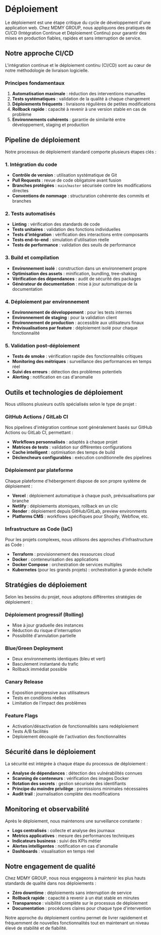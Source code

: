 # Déploiement

Le déploiement est une étape critique du cycle de développement d'une application web. Chez MDMY GROUP, nous appliquons des pratiques de CI/CD (Intégration Continue et Déploiement Continu) pour garantir des mises en production fiables, rapides et sans interruption de service.

## Notre approche CI/CD

L'intégration continue et le déploiement continu (CI/CD) sont au cœur de notre méthodologie de livraison logicielle.

### Principes fondamentaux

1. **Automatisation maximale** : réduction des interventions manuelles
2. **Tests systématiques** : validation de la qualité à chaque changement
3. **Déploiements fréquents** : livraisons régulières de petites modifications
4. **Rollback rapide** : capacité à revenir à une version stable en cas de problème
5. **Environnements cohérents** : garantie de similarité entre développement, staging et production

## Pipeline de déploiement

Notre processus de déploiement standard comporte plusieurs étapes clés :

### 1. Intégration du code

- **Contrôle de version** : utilisation systématique de Git
- **Pull Requests** : revue de code obligatoire avant fusion
- **Branches protégées** : `main`/`master` sécurisée contre les modifications directes
- **Conventions de nommage** : structuration cohérente des commits et branches

### 2. Tests automatisés

- **Linting** : vérification des standards de code
- **Tests unitaires** : validation des fonctions individuelles
- **Tests d'intégration** : vérification des interactions entre composants
- **Tests end-to-end** : simulation d'utilisation réelle
- **Tests de performance** : validation des seuils de performance

### 3. Build et compilation

- **Environnement isolé** : construction dans un environnement propre
- **Optimisation des assets** : minification, bundling, tree-shaking
- **Vérification des dépendances** : audit de sécurité des packages
- **Générateur de documentation** : mise à jour automatique de la documentation

### 4. Déploiement par environnement

- **Environnement de développement** : pour les tests internes
- **Environnement de staging** : pour la validation client
- **Environnement de production** : accessible aux utilisateurs finaux
- **Prévisualisations par feature** : déploiement isolé pour chaque fonctionnalité

### 5. Validation post-déploiement

- **Tests de smoke** : vérification rapide des fonctionnalités critiques
- **Monitoring des métriques** : surveillance des performances en temps réel
- **Suivi des erreurs** : détection des problèmes potentiels
- **Alerting** : notification en cas d'anomalie

## Outils et technologies de déploiement

Nous utilisons plusieurs outils spécialisés selon le type de projet :

### GitHub Actions / GitLab CI

Nos pipelines d'intégration continue sont généralement basés sur GitHub Actions ou GitLab CI, permettant :

- **Workflows personnalisés** : adaptés à chaque projet
- **Matrices de tests** : validation sur différentes configurations
- **Cache intelligent** : optimisation des temps de build
- **Déclencheurs configurables** : exécution conditionnelle des pipelines

### Déploiement par plateforme

Chaque plateforme d'hébergement dispose de son propre système de déploiement :

- **Vercel** : déploiement automatique à chaque push, prévisualisations par branche
- **Netlify** : déploiements atomiques, rollback en un clic
- **Render** : déploiement depuis GitHub/GitLab, preview environments
- **Platforms CMS** : workflows spécifiques pour Shopify, Webflow, etc.

### Infrastructure as Code (IaC)

Pour les projets complexes, nous utilisons des approches d'Infrastructure as Code :

- **Terraform** : provisionnement des ressources cloud
- **Docker** : conteneurisation des applications
- **Docker Compose** : orchestration de services multiples
- **Kubernetes** (pour les grands projets) : orchestration à grande échelle

## Stratégies de déploiement

Selon les besoins du projet, nous adoptons différentes stratégies de déploiement :

### Déploiement progressif (Rolling)

- Mise à jour graduelle des instances
- Réduction du risque d'interruption
- Possibilité d'annulation partielle

### Blue/Green Deployment

- Deux environnements identiques (bleu et vert)
- Basculement instantané du trafic
- Rollback immédiat possible

### Canary Release

- Exposition progressive aux utilisateurs
- Tests en conditions réelles
- Limitation de l'impact des problèmes

### Feature Flags

- Activation/désactivation de fonctionnalités sans redéploiement
- Tests A/B facilités
- Déploiement découplé de l'activation des fonctionnalités

## Sécurité dans le déploiement

La sécurité est intégrée à chaque étape du processus de déploiement :

- **Analyse de dépendances** : détection des vulnérabilités connues
- **Scanning de conteneurs** : vérification des images Docker
- **Rotation des secrets** : gestion sécurisée des identifiants
- **Principe du moindre privilège** : permissions minimales nécessaires
- **Audit trail** : journalisation complète des modifications

## Monitoring et observabilité

Après le déploiement, nous maintenons une surveillance constante :

- **Logs centralisés** : collecte et analyse des journaux
- **Metrics applicatives** : mesure des performances techniques
- **Indicateurs business** : suivi des KPIs métier
- **Alertes intelligentes** : notification en cas d'anomalie
- **Dashboards** : visualisation en temps réel

## Notre engagement de qualité

Chez MDMY GROUP, nous nous engageons à maintenir les plus hauts standards de qualité dans nos déploiements :

- **Zéro downtime** : déploiements sans interruption de service
- **Rollback rapide** : capacité à revenir à un état stable en minutes
- **Transparence** : visibilité complète sur le processus de déploiement
- **Documentation** : procédures claires pour chaque type d'intervention

Notre approche du déploiement continu permet de livrer rapidement et fréquemment de nouvelles fonctionnalités tout en maintenant un niveau élevé de stabilité et de fiabilité.
